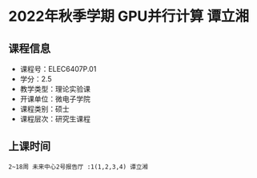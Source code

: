 # 2022年秋季学期 GPU并行计算 谭立湘






## 课程信息

- 课程号：ELEC6407P.01
- 学分：2.5
- 教学类型：理论实验课
- 开课单位：微电子学院
- 课程类别：硕士
- 课程层次：研究生课程

## 上课时间

```
2~18周 未来中心2号报告厅 :1(1,2,3,4) 谭立湘
```

